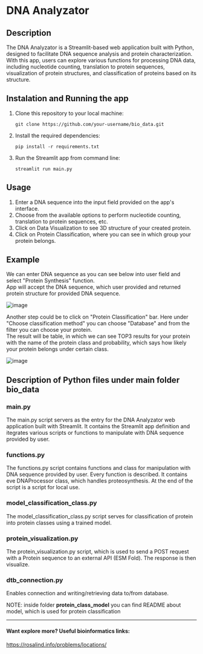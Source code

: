 # DNA Analyzator

## Description
The DNA Analyzator is a Streamlit-based web application built with Python, designed to facilitate DNA sequence analysis and protein characterization. With this app, users can explore various functions for processing DNA data, including nucleotide counting, translation to protein sequences, visualization of protein structures, and classification of proteins based on its structure.


## Instalation and Running the app
1. Clone this repository to your local machine:

    ```
    git clone https://github.com/your-username/bio_data.git
    ```
    
2. Install the required dependencies:
   
    ```
    pip install -r requirements.txt
    ```

3.  Run the Streamlit app from command line:

    ```
    streamlit run main.py
    ```

## Usage
1. Enter a DNA sequence into the input field provided on the app's interface.
2. Choose from the available options to perform nucleotide counting, translation to protein sequences, etc.
3. Click on Data Visualization to see 3D structure of your created protein.
4. Click on Protein Classification, where you can see in which group your protein belongs.

## Example

We can enter DNA sequence as you can see below into user field and select "Protein Synthesis" function. <br>
App will accept the DNA sequence, which user provided and returned protein structure for provided DNA sequence. <br>

![image](https://github.com/dhajek25/bio_data/assets/79058813/af9a448a-fd99-483a-9d80-bf3f13aadde1)

Another step could be to click on "Protein Classification" bar. Here under "Choose classification method" you can choose "Database" and from the filter you can choose your protein. <br>
The result will be table, in which we can see TOP3 results for your protein with the name of the protein class and probability, which says how likely your protein belongs under certain class.

![image](https://github.com/dhajek25/bio_data/assets/79058813/64bb1521-e437-464f-9420-f1f5479f0c40)


## Description of Python files under main folder bio_data
### main.py 
The main.py script servers as the entry for the DNA Analyzator web application built with Streamlit. It contains the Streamlit app definition and itegrates various scripts or functions to manipulate with DNA sequence provided by user.

### functions.py
The functions.py script contains functions and class for manipulation with DNA sequence provided by user. Every function is described. It contains eve DNAProcessor class, which handles proteosynthesis. At the end of the script is a script for local use.

### model_classification_class.py
The model_classification_class.py script serves for classification of protein into protein classes using a trained model.

### protein_visualization.py
The protein_visualization.py script, which is used to send a POST request with a Protein sequence to an external API (ESM Fold). The response is then visualize.

### dtb_connection.py
Enables connection and writing/retrieving data to/from database.

NOTE: inside folder **protein_class_model** you can find README about model, which is used for protein classification

-------------------------------------------------------------------------------------------------------------------


#### Want explore more? Useful bioinformatics links:

https://rosalind.info/problems/locations/
